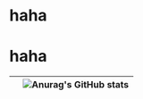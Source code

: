 # haha

# haha
<div align=center>

|  |![Anurag's GitHub stats](https://github-readme-stats.vercel.app/api?username=huihuihuihuicyh&theme=default&show_icons=true)
| ---------------------------------------------------------------------------------- | ------------------------------------------------------------ |

<!--
**huihuihuihuicyh/huihuihuihuicyh** is a ✨ _special_ ✨ repository because its `README.md` (this file) appears on your GitHub profile.

Here are some ideas to get you started:

- 🔭 I’m currently working on ...
- 🌱 I’m currently learning ...
- 👯 I’m looking to collaborate on ...
- 🤔 I’m looking for help with ...
- 💬 Ask me about ...
- 📫 How to reach me: ...
- 😄 Pronouns: ...
- ⚡ Fun fact: ...
-->
  </div>
